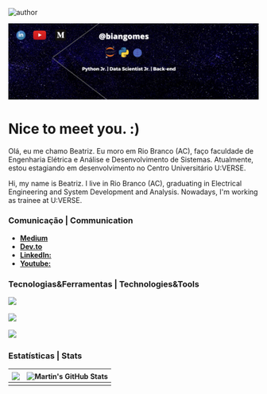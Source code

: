 ![author](https://img.shields.io/badge/author-beatriznascimento-purple.svg)

<p align="center">
  <img src="banner3.png" >
</p>

# Nice to meet you. :)

Olá, eu me chamo Beatriz. Eu moro em Rio Branco (AC), faço faculdade de Engenharia Elétrica e Análise e Desenvolvimento de Sistemas. Atualmente, estou estagiando em desenvolvimento no Centro Universitário U:VERSE. 

Hi, my name is Beatriz. I live in Rio Branco (AC), graduating in Electrical Engineering and System Development and Analysis. Nowadays, I'm working as trainee at U:VERSE.

### Comunicação | Communication

- [**Medium**](https://biangomes.medium.com/)
- [**Dev.to**](https://dev.to/biangomes)
- [**LinkedIn:**](https://www.linkedin.com/in/beatriz-nascimento-gomes/)
- [**Youtube:**](https://www.youtube.com/channel/UCRa5puYkgpOymA5crwLHAeg)

### Tecnologias&Ferramentas | Technologies&Tools

![](https://img.shields.io/badge/Code-Python-informational?style=flat&logo=python&logoColor=white&color=2bbc8a)

![](https://img.shields.io/badge/Editor-intelliJ_IDEA-informational?style=flat&logo=intellij-idea&logoColor=white&color=2bbc8a)

![](https://img.shields.io/badge/Code-Python-informational?style=flat&logo=python&logoColor=white&color=2bbc8a)





### Estatísticas | Stats

| <img align="center" src="https://github-readme-stats.vercel.app/api/top-langs/?username=biangomes&hide=java,html&title_color=ffffff&text_color=c9cacc&icon_color=2bbc8a&bg_color=1d1f21" /> | <img align="center" src="https://github-readme-stats.vercel.app/api?username=biangomes&show_icons=true&line_height=27&count_private=true&title_color=ffffff&text_color=c9cacc&icon_color=2bbc8a&bg_color=1d1f21" alt="Martin's GitHub Stats" /> |
| ------------------------------------------------------------ | ------------------------------------------------------------ |
|                                                              |                                                              |







